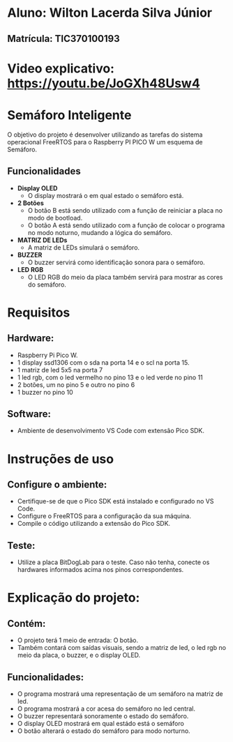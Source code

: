 # Aluno: Wilton Lacerda Silva Júnior
## Matrícula: TIC370100193
# Video explicativo: https://youtu.be/JoGXh48Usw4
# Semáforo Inteligente
O objetivo do projeto é desenvolver utilizando as tarefas do sistema operacional FreeRTOS para o Raspberry PI PICO W um esquema de Semáforo.
## Funcionalidades

- **Display OLED**
  - O display mostrará o em qual estado o semáforo está.
- **2 Botões**
  - O botão B está sendo utilizado com a função de reiniciar a placa no modo de bootload.
  - O botão A está sendo utilizado com a função de colocar o programa no modo noturno, mudando a lógica do semáforo.
- **MATRIZ DE LEDs**
   - A matriz de LEDs simulará o semáforo.
- **BUZZER**
  - O buzzer servirá como identificação sonora para o semáforo.
- **LED RGB**
   - O LED RGB do meio da placa também servirá para mostrar as cores do semáforo.

# Requisitos
## Hardware:

- Raspberry Pi Pico W.
- 1 display ssd1306 com o sda na porta 14 e o scl na porta 15.
- 1 matriz de led 5x5 na porta 7
- 1 led rgb, com o led vermelho no pino 13 e o led verde no pino 11
- 2 botões, um no pino 5 e outro no pino 6
- 1 buzzer no pino 10

## Software:

- Ambiente de desenvolvimento VS Code com extensão Pico SDK.

# Instruções de uso
## Configure o ambiente:
- Certifique-se de que o Pico SDK está instalado e configurado no VS Code.
- Configure o FreeRTOS para a configuração da sua máquina.
- Compile o código utilizando a extensão do Pico SDK.
## Teste:
- Utilize a placa BitDogLab para o teste. Caso não tenha, conecte os hardwares informados acima nos pinos correspondentes.

# Explicação do projeto:
## Contém:
- O projeto terá 1 meio de entrada: O botão.
- Também contará com saídas visuais, sendo a matriz de led, o led rgb no meio da placa, o buzzer, e o display OLED.

## Funcionalidades:
- O programa mostrará uma representação de um semáforo na matriz de led.
- O programa mostrará a cor acesa do semáforo no led central.
- O buzzer representará sonoramente o estado do semáforo.
- O display OLED mostrará em qual estádo está o semáforo
- O botão alterará o estado do semáforo para modo norturno.
